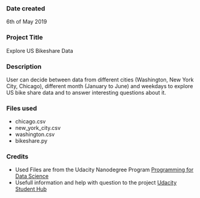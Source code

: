 ### Date created
6th of May 2019

### Project Title
Explore US Bikeshare Data

### Description
User can decide between data from different cities (Washington, New York City, Chicago), different month (January to June) and weekdays to explore US bike share data and to answer interesting questions about it.

### Files used
- chicago.csv
- new_york_city.csv
- washington.csv
- bikeshare.py

### Credits
- Used Files are from the Udacity Nanodegree Program [Programming for Data Science](https://classroom.udacity.com/nanodegrees/nd104/parts/53470233-d93c-4a31-a59f-11388272fe6b/modules/0f8a717f-4ac2-49d7-9ac4-15ae692793fa/lessons/ee7d089a-4a92-4e5d-96d2-bb256fae28e9/concepts/3a3e0e23-c5b3-4f54-84f9-1eacaaca0dc0)
- Usefull information and help with question to the project [Udacity Student Hub](https://study-hall.udacity.com/rooms/community:nd104:645596-project-328?contextType=room)
